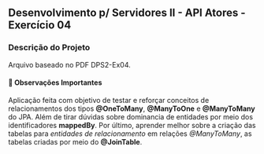 ## Desenvolvimento p/ Servidores II - API Atores - Exercício 04

### Descrição do Projeto
Arquivo baseado no PDF DPS2-Ex04.

#### 🛑 Observações Importantes
Aplicação feita com objetivo de testar
e reforçar conceitos de relacionamentos dos tipos
**@OneToMany**, **@ManyToOne** e **@ManyToMany**
do JPA. Além de tirar dúvidas sobre
dominancia de entidades por meio dos
identificadores **mappedBy**.
Por último, aprender melhor sobre a criação
das tabelas para *entidades de relacionamento*
em relações *@ManyToMany*, as tabelas criadas
por meio do **@JoinTable**.